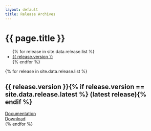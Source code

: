 ```yaml
---
layout: default
title: Release Archives
---
```


<div class="row align-items-start justify-content-center my-5">
  <div class="col-lg-3 mb-5" role="complementary" aria-labelledby="page-title">
    <div class="card shadow px-2 mx-2">
      <div class="card-body">
      <h1 id="page-title" class="fs-3">{{ page.title }}</h1>
      <ul>
{% for release in site.data.release.list %}
<li><a href="#{{ release.version }}">{{ release.version }}</a></li>
{% endfor %}
</ul>
      </div>
    </div>
  </div>
  <div class="col-lg-6" role="main">
{% for release in site.data.release.list %}
    <div class="card shadow mb-4">
      <div class="card-body mx-3 my-2">
<h2 id="{{ release.version }}" class="card-title fs-4">{{ release.version }}{% if release.version == site.data.release.latest %} (latest release){% endif %}</h2>
<a href="/documentation/{{ release.version }}/">Documentation</a><br/>
<a href="/download/{{ release.version }}/">Download</a>
      </div>
    </div>
{% endfor %}
  </div>
</div>
